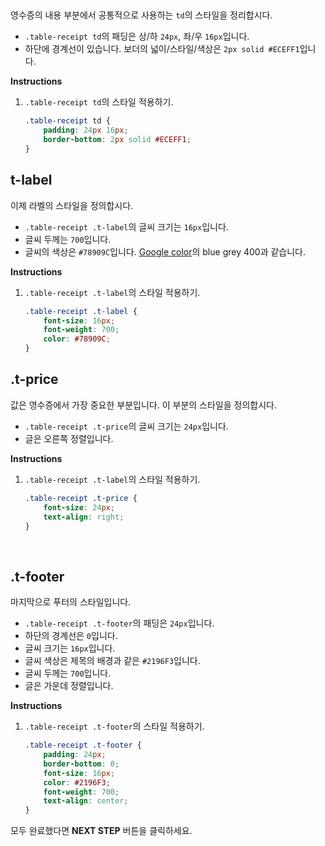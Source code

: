 ## <td>
영수증의 내용 부분에서 공통적으로 사용하는 `td`의 스타일을 정리합시다.
* `.table-receipt td`의 패딩은 상/하 `24px`, 좌/우 `16px`입니다.
* 하단에 경계선이 있습니다. 보더의 넓이/스타일/색상은 `2px solid #ECEFF1`입니다.

**Instructions**
1. `.table-receipt td`의 스타일 적용하기. 
    ```css
    .table-receipt td {
    	padding: 24px 16px;
    	border-bottom: 2px solid #ECEFF1;
    }
    ```
    
    

## t-label
이제 라벨의 스타일을 정의합시다.
* `.table-receipt .t-label`의 글씨 크기는 `16px`입니다.
* 글씨 두께는 `700`입니다.
* 글씨의 색상은 `#78909C`입니다. [Google color](https://material.io/design/color/#color-usage-palettes)의 blue grey 400과 같습니다.

**Instructions**
1. `.table-receipt .t-label`의 스타일 적용하기. 
    ```css
    .table-receipt .t-label {
    	font-size: 16px;
    	font-weight: 700;
    	color: #78909C;
    }
    ```



## .t-price
값은 영수증에서 가장 중요한 부분입니다. 이 부분의 스타일을 정의합시다.
* `.table-receipt .t-price`의 글씨 크기는 `24px`입니다.
* 글은 오른쪽 정렬입니다.

**Instructions**
1. `.table-receipt .t-label`의 스타일 적용하기. 
    ```css
    .table-receipt .t-price {
    	font-size: 24px;
    	text-align: right;
    }
    ```


​    
## .t-footer
마지막으로 푸터의 스타일입니다.
* `.table-receipt .t-footer`의 패딩은 `24px`입니다.
* 하단의 경계선은 `0`입니다.
* 글씨 크기는 `16px`입니다.
* 글씨 색상은 제목의 배경과 같은 `#2196F3`입니다.
* 글씨 두께는 `700`입니다.
* 글은 가운데 정렬입니다.

**Instructions**
1. `.table-receipt .t-footer`의 스타일 적용하기. 
    ```css
    .table-receipt .t-footer {
    	padding: 24px;
    	border-bottom: 0;
    	font-size: 16px;
    	color: #2196F3;
    	font-weight: 700;
    	text-align: center;
    }
    ```
    
    

모두 완료했다면 **NEXT STEP** 버튼을 클릭하세요.  